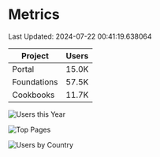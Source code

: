 # Metrics 

Last Updated: 2024-07-22 00:41:19.638064

| Project | Users |
| ----- | ----- |
| Portal | 15.0K |
| Foundations | 57.5K |
| Cookbooks | 11.7K |

![Users this Year](metrics/thisyear.png)

![Top Pages](metrics/toppages.png)

![Users by Country](metrics/bycountry.png)

